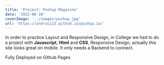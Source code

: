 ```yaml
---
title: 'Project: Pushup Magazine'
date: '2021-06-10'
coverImage: '../images/pushup.jpg'
url: 'https://andrus123.github.io/pushup.io/'
---
```


In order to practice Layout and Responsive Design, in College we had to do a project with **Javascript**, **Html** and **CSS**, Responsive Design, actually this site looks great on mobile. It only needs a Backend to connect.  

Fully Deployed on Github Pages
